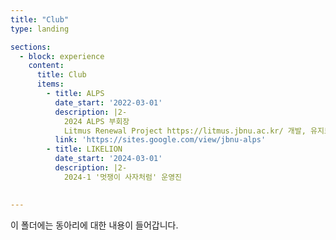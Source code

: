 ```yaml
---
title: "Club"
type: landing

sections:
  - block: experience
    content:
      title: Club
      items:
        - title: ALPS
          date_start: '2022-03-01'
          description: |2-
            2024 ALPS 부회장
            Litmus Renewal Project https://litmus.jbnu.ac.kr/ 개발, 유지보수 참여
          link: 'https://sites.google.com/view/jbnu-alps'
        - title: LIKELION
          date_start: '2024-03-01'
          description: |2-
            2024-1 '멋쟁이 사자처럼' 운영진
            

---
```


이 폴더에는 동아리에 대한 내용이 들어갑니다.